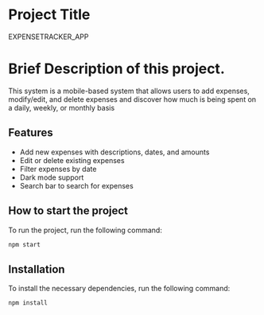 # Project Title
EXPENSETRACKER_APP

# Brief Description of this project.
This system is a mobile-based system that allows users to add expenses, modify/edit, and delete expenses and discover how much is being spent on a daily, weekly, or monthly basis

## Features
- Add new expenses with descriptions, dates, and amounts
- Edit or delete existing expenses
- Filter expenses by date
- Dark mode support
- Search bar to search for expenses

## How to start the project
To run the project, run the following command:
```bash
npm start
```

## Installation
To install the necessary dependencies, run the following command:
```bash
npm install
```


